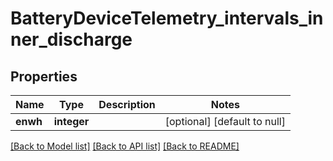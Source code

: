 # BatteryDeviceTelemetry_intervals_inner_discharge

## Properties
Name | Type | Description | Notes
------------ | ------------- | ------------- | -------------
**enwh** | **integer** |  | [optional] [default to null]

[[Back to Model list]](../README.md#documentation-for-models) [[Back to API list]](../README.md#documentation-for-api-endpoints) [[Back to README]](../README.md)



